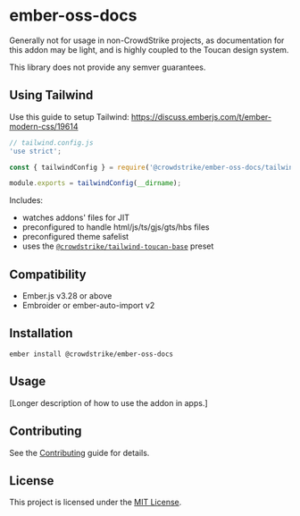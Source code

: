 ember-oss-docs
==============================================================================

Generally not for usage in non-CrowdStrike projects,
as documentation for this addon may be light,
and is highly coupled to the Toucan design system.

This library does not provide any semver guarantees.

## Using Tailwind

Use this guide to setup Tailwind: https://discuss.emberjs.com/t/ember-modern-css/19614

```js
// tailwind.config.js
'use strict';

const { tailwindConfig } = require('@crowdstrike/ember-oss-docs/tailwind');

module.exports = tailwindConfig(__dirname);
```

Includes:
- watches addons' files for JIT
- preconfigured to handle html/js/ts/gjs/gts/hbs files
- preconfigured theme safelist
- uses the [`@crowdstrike/tailwind-toucan-base`](https://github.com/CrowdStrike/tailwind-toucan-base) preset


Compatibility
------------------------------------------------------------------------------

* Ember.js v3.28 or above
* Embroider or ember-auto-import v2


Installation
------------------------------------------------------------------------------

```
ember install @crowdstrike/ember-oss-docs
```


Usage
------------------------------------------------------------------------------

[Longer description of how to use the addon in apps.]


Contributing
------------------------------------------------------------------------------

See the [Contributing](CONTRIBUTING.md) guide for details.


License
------------------------------------------------------------------------------

This project is licensed under the [MIT License](LICENSE.md).
